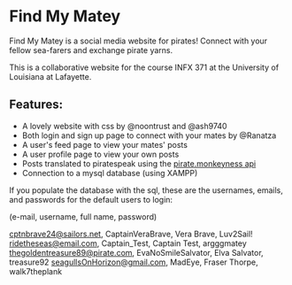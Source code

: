 # Find My Matey

Find My Matey is a social media website for pirates! Connect with your fellow sea-farers and exchange pirate yarns.


This is a collaborative website for the course INFX 371 at the University of Louisiana at Lafayette. 

## Features:
* A lovely website with css by @noontrust and @ash9740
* Both login and sign up page to connect with your mates by @Ranatza
* A user's feed page to view your mates' posts
* A user profile page to view your own posts
* Posts translated to piratespeak using the [pirate.monkeyness api](https://pirate.monkeyness.com/api.html)
* Connection to a mysql database (using XAMPP)

If you populate the database with the sql, these are the usernames, emails, and passwords for the default users to login:

(e-mail, username, full name, password)

cptnbrave24@sailors.net, CaptainVeraBrave, Vera Brave, Luv2Sail!
ridetheseas@email.com, Captain_Test, Captain Test, argggmatey
thegoldentreasure89@pirate.com, EvaNoSmileSalvator, Elva Salvator, treasure92
seagullsOnHorizon@gmail.com, MadEye, Fraser Thorpe, walk7theplank
